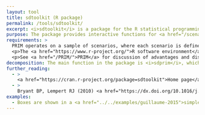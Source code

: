 ```yaml
---
layout: tool
title: sdtoolkit (R package)
permalink: /tools/sdtoolkit/
excerpt: <i>sdtoolkit</i> is a package for the R statistical programming language to perform scenario discovery using the PRIM algorithm
purpose: The package provides interactive functions for <a href="/scenario-discovery/">scenario discovery</a>, stepping the user through the use of PRIM. <a href="/PRIM/">PRIM</a> identifies "boxes" in parameter space with "interesting" scenarios, i.e. bounds on parameters where scenarios meets some pre-defined criteria.
requirements: >
  PRIM operates on a sample of scenarios, where each scenario is defined by a set of parameter values. Data needs to be provided with performance statistics for each scenario, along with criteria for determining whether the scenario is "interesting", e.g performance is unsatisfactory.
  <p>The <a href="https://www.r-project.org/">R software environment</a> needs to be installed, which is commonly used with the <a href="https://rstudio.com/products/rstudio/">RStudio</a> editor.</p>
  <p>See <a href="/PRIM/">PRIM</a> for discussion of advantages and disadvantages relative to other scenario discovery methods.</p>
decomposition: The main function in the package is <i>sdprim</i>, which steps through a series of questions and provides interactive visualisations of the boxes identified. This particularly addresses the trade-off between boxes including a higher proportion of the ‘interesting’ model scenarios available through parameter space (coverage), vs higher proportion of ‘interesting’ cases relative to non-interesting ones (density).
further_reading:
  - >
    <a href="https://cran.r-project.org/package=sdtoolkit">Home page</a> on the Comprehensive R Archive network (CRAN), with <a href="https://cran.r-project.org/web/packages/sdtoolkit/sdtoolkit.pdf">reference manual</a>
  - >
    Bryant BP, Lempert RJ (2010) <a href="https://dx.doi.org/10.1016/j.techfore.2009.08.002">Thinking inside the box: A participatory, computer-assisted approach to scenario discovery.</a> Technological Forecasting and Social Change, 77(1), 34–49. doi:10.1016/j.techfore.2009.08.002
examples:
  - Boxes are shown in a <a href="../../examples/guillaume-2015">simple flood demonstration problem</a> answering the question "Will regular flooding of ecological assets occur?". Code using sdtoolkit is provided.
---
```

